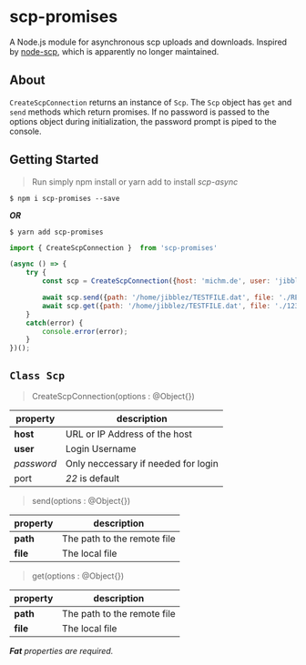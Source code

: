 # scp-promises

A Node.js module for asynchronous scp uploads and downloads. Inspired by [node-scp](https://github.com/maitrungduc1410/node-scp-async), which is apparently no longer maintained.

## About

``CreateScpConnection`` returns an instance of ``Scp``. The ``Scp`` object has ``get`` and ``send`` methods which return promises. If no password is passed to the options object during initialization, the password prompt is piped to the console.

## Getting Started
> Run simply npm install or yarn add to install *scp-async*


```
$ npm i scp-promises --save
```

***OR***

```
$ yarn add scp-promises
```

```javascript
import { CreateScpConnection }  from 'scp-promises'

(async () => {
    try {
        const scp = CreateScpConnection({host: 'michm.de', user: 'jibblez'});

        await scp.send({path: '/home/jibblez/TESTFILE.dat', file: './README.md'});
        await scp.get({path: '/home/jibblez/TESTFILE.dat', file: './1233213.md'})
    }
    catch(error) {
        console.error(error);
    }
})();
```

## ``Class Scp``

> CreateScpConnection(options : @Object{})
> 
|property          | description                                                             |
|------------------|---------------------------------------------------------------------------|
| **host**     | URL or IP Address of the host                             |
| **user**         | Login Username                                                      |
| *password*  | Only neccessary if needed for login              |
| port             | *22* is default                                                  | 

> send(options : @Object{})
> 
|property          | description                                                               |
|------------------|---------------------------------------------------------------------------|
| **path**     | The path to the remote file                            |
| **file**         | The local file                                                      |

> get(options : @Object{})
> 
|property          | description                                                               |
|------------------|---------------------------------------------------------------------------|
| **path**     | The path to the remote file                            |
| **file**         | The local file                                                      |


***Fat*** *properties are required.*

